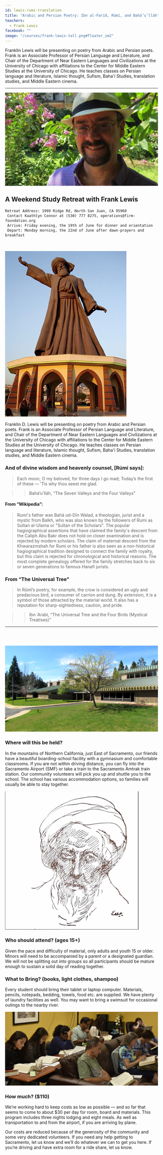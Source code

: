 ```yaml
---
id: lewis-rumi-translation
title: "Arabic and Persian Poetry: Ibn al-Faríd, Rúmí, and Bahá’u’lláh"
teachers:
  - Frank Lewis
facebook: ""
image: "/courses/frank-lewis-tall.png#floater_sm2"
---
```


Franklin Lewis will be presenting on poetry from Arabic and Persian poets. Frank is an Associate Professor of Persian Language and Literature, and Chair of the Department of Near Eastern Languages and Civilizations at the University of Chicago with affiliations to the Center for Middle Eastern Studies at the University of Chicago. He teaches classes on Persian language and literature, Islamic thought, Sufism, Baha'i Studies, translation studies, and Middle Eastern cinema.

---


![frank lewis](/courses/frank-lewis-wide.png#full)

## A Weekend Study Retreat with Frank Lewis

```
Retreat Address: 1999 Ridge Rd, North San Juan, CA 95960
 Contact Kaathlyn Connor at (530) 777 8275, operations@firm-foundation.org
 Arrive: Friday evening, the 19th of June for dinner and orientation
 Depart: Monday morning, the 22nd of June after dawn-prayers and breakfast
```

<br>

![statue of rumi](/courses/rumi-statue.jpg#floater2)

Franklin D. Lewis will be presenting on poetry from Arabic and Persian poets. Frank is an Associate Professor of Persian Language and Literature, and Chair of the Department of Near Eastern Languages and Civilizations at the University of Chicago with affiliations to the Center for Middle Eastern Studies at the University of Chicago. He teaches classes on Persian language and literature, Islamic thought, Sufism, Baha'i Studies, translation studies, and Middle Eastern cinema.


### And of divine wisdom and heavenly counsel, [Rúmí says]:

> Each moon, O my beloved, for three days I go mad; Today’s the first of these — ’Tis why thou seest me glad.

> > Bahá’u’lláh, “The Seven Valleys and the Four Valleys”


#### From “Wikipedia”:


> Rumi's father was Bahā ud-Dīn Walad, a theologian, jurist and a mystic from Balkh, who was also known by the followers of Rumi as Sultan al-Ulama or "Sultan of the Scholars". The popular hagiographical assertions that have claimed the family's descent from the Caliph Abu Bakr does not hold on closer examination and is rejected by modern scholars. The claim of maternal descent from the Khwarazmshah for Rumi or his father is also seen as a non-historical hagiographical tradition designed to connect the family with royalty, but this claim is rejected for chronological and historical reasons. The most complete genealogy offered for the family stretches back to six or seven generations to famous Hanafi jurists.

### From “The Universal Tree”

> In Rūmī’s poetry, for example, the crow is considered an ugly and predacious bird, a consumer of carrion and dung. By extension, it is a symbol of those attracted by the material world. It also has a reputation for sharp-sightedness, caution, and pride.

> > Ibn ʿArabi, “The Universal Tree and the Four Birds (Mystical Treatises)”


---
<br><br>


![school front](/courses/school-front2.jpg#floater)
### Where will this be held?

In the mountains of Northern California, just East of Sacramento, our friends have a beautiful boarding-school facility with a gymnasium and comfortable classrooms. If you are not within driving distance, you can fly into the Sacramento Airport (SMF) or take a train to the Sacramento Amtrak train station. Our community volunteers will pick you up and shuttle you to the school. The school has various accommodation options, so families will usually be able to stay together.



![farid by gibran](/courses/farid-by-gibran.png#floater2)
### Who should attend? (ages 15+)

Given the pace and difficulty of material, only adults and youth 15 or older. Minors will need to be accompanied by a parent or a designated guardian. We will not be splitting out into groups so all participants should be mature enough to sustain a solid day of reading together.



### What to Bring? (books, light clothes, shampoo)

Every student should bring their tablet or laptop computer. Materials, pencils, notepads, bedding, towels, food etc. are supplied. We have plenty of laundry facilities as well. You may want to bring a swimsuit for occasional outings to the nearby river.


![participants](/db-challenge/db-banner-2019.jpg#floater)

### How much? ($110)

We’re working hard to keep costs as low as possible — and so far that seems to come to about $30 per day for room, board and materials. This program includes three nights lodging and eight meals. As well as transportation to and from the airport, if you are arriving by plane.

Our costs are reduced because of the generosity of the community and some very dedicated volunteers. If you need any help getting to Sacramento, let us know and we’ll do whatever we can to get you here. If you’re driving and have extra room for a ride share, let us know.

<br><br><br><br>
